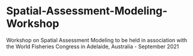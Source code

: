 # Spatial-Assessment-Modeling-Workshop
Workshop on Spatial Assessment Modeling to be held in association with the World Fisheries Congress in Adelaide, Australia - September 2021
